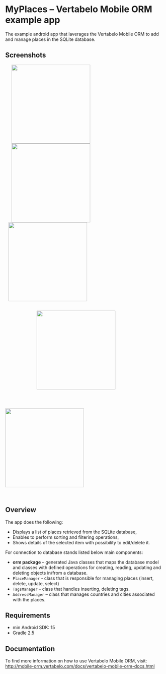 #  MyPlaces – Vertabelo Mobile ORM example app
The example android app that laverages the Vertabelo Mobile ORM to add and manage places in the SQLite database.

## Screenshots

<img src="http://www.vertabelo.com/_file/blog/github-android-demo-app/my_places_activity.png" width="250" hspace="20"/>
<img src="http://www.vertabelo.com/_file/blog/github-android-demo-app/add_new_place.png" width="250" hspace="20"/>
<img src="http://www.vertabelo.com/_file/blog/github-android-demo-app/details.png" width="250" hspace="10"/>
<img src="http://www.vertabelo.com/_file/blog/github-android-demo-app/sorting.png" width="250" hspace="100" vspace="30"/>
<img src="http://www.vertabelo.com/_file/blog/github-android-demo-app/filtering.png" width="250" vspace="30"/>


## Overview

The app does the following:
- Displays a list of places retrieved from the SQLite database,
- Enables to perform sorting and filtering operations,
- Shows details of the selected item with possibility to edit/delete it.

For connection to database stands  listed below main components:
- **orm package** – generated Java classes that maps the database model and classes with defined operations for creating, reading, updating and deleting objects in/from a database. 
- `PlaceManager` -  class that is responsible for managing places (insert, delete, update, select)
- `TagsManager` – class that handles inserting, deleting tags.
- `AddressManager` – class that manages countries and cities associated with the places.

## Requirements

- min Android SDK: 15
- Gradle 2.5

## Documentation

To find more information on how to use Vertabelo Mobile ORM, visit: &nbsp;
 http://mobile-orm.vertabelo.com/docs/vertabelo-mobile-orm-docs.html
